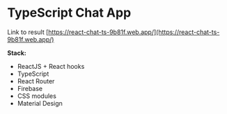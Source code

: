 # TypeScript Chat App

Link to result [https://react-chat-ts-9b81f.web.app/](https://react-chat-ts-9b81f.web.app/)

**Stack:**

- ReactJS + React hooks
- TypeScript
- React Router
- Firebase
- CSS modules
- Material Design